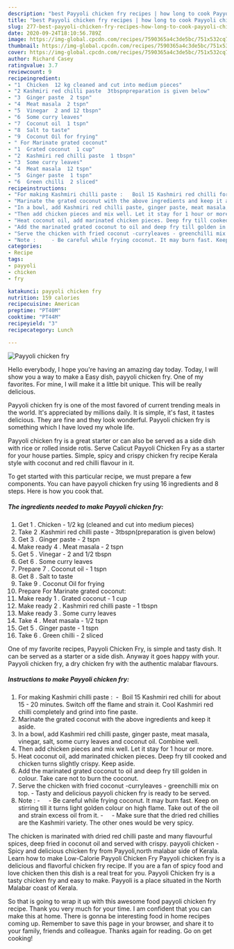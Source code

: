 ```yaml
---
description: "best Payyoli chicken fry recipes | how long to cook Payyoli chicken fry"
title: "best Payyoli chicken fry recipes | how long to cook Payyoli chicken fry"
slug: 277-best-payyoli-chicken-fry-recipes-how-long-to-cook-payyoli-chicken-fry
date: 2020-09-24T18:10:56.789Z
image: https://img-global.cpcdn.com/recipes/7590365a4c3de5bc/751x532cq70/payyoli-chicken-fry-recipe-main-photo.jpg
thumbnail: https://img-global.cpcdn.com/recipes/7590365a4c3de5bc/751x532cq70/payyoli-chicken-fry-recipe-main-photo.jpg
cover: https://img-global.cpcdn.com/recipes/7590365a4c3de5bc/751x532cq70/payyoli-chicken-fry-recipe-main-photo.jpg
author: Richard Casey
ratingvalue: 3.7
reviewcount: 9
recipeingredient:
- "1  Chicken  12 kg cleaned and cut into medium pieces"
- "2 Kashmiri red chilli paste  3tbspnpreparation is given below"
- "3  Ginger paste  2 tspn"
- "4  Meat masala  2 tspn"
- "5  Vinegar  2 and 12 tbspn"
- "6  Some curry leaves"
- "7  Coconut oil  1 tspn"
- "8  Salt to taste"
- "9  Coconut Oil for frying"
- " For Marinate grated coconut"
- "1  Grated coconut  1 cup"
- "2  Kashmiri red chilli paste  1 tbspn"
- "3  Some curry leaves"
- "4  Meat masala  12 tspn"
- "5  Ginger paste  1 tspn"
- "6  Green chilli  2 sliced"
recipeinstructions:
- "For making Kashmiri chilli paste :   Boil 15 Kashmiri red chilli for about 15 - 20 minutes. Switch off the flame and strain it. Cool Kashmiri red chilli completely and grind into fine paste."
- "Marinate the grated coconut with the above ingredients and keep it aside."
- "In a bowl, add Kashmiri red chilli paste, ginger paste, meat masala, vinegar, salt, some curry leaves and coconut oil. Combine well."
- "Then add chicken pieces and mix well. Let it stay for 1 hour or more."
- "Heat coconut oil, add marinated chicken pieces. Deep fry till cooked and chicken turns slightly crispy. Keep aside."
- "Add the marinated grated coconut to oil and deep fry till golden in colour. Take care not to burn the coconut."
- "Serve the chicken with fried coconut -curryleaves - greenchilli mix on top. Tasty and delicious payyoli chicken fry is ready to be served."
- "Note :     - Be careful while frying coconut. It may burn fast. Keep on stirring till it turns light golden colour on high flame. Take out of the oil and strain excess oil from it.     - Make sure that the dried red chillies are the Kashmiri variety. The other ones would be very spicy."
categories:
- Recipe
tags:
- payyoli
- chicken
- fry

katakunci: payyoli chicken fry 
nutrition: 159 calories
recipecuisine: American
preptime: "PT40M"
cooktime: "PT44M"
recipeyield: "3"
recipecategory: Lunch

---
```



![Payyoli chicken fry](https://img-global.cpcdn.com/recipes/7590365a4c3de5bc/751x532cq70/payyoli-chicken-fry-recipe-main-photo.jpg)

Hello everybody, I hope you're having an amazing day today. Today, I will show you a way to make a Easy dish, payyoli chicken fry. One of my favorites. For mine, I will make it a little bit unique. This will be really delicious.

Payyoli chicken fry is one of the most favored of current trending meals in the world. It's appreciated by millions daily. It is simple, it's fast, it tastes delicious. They are fine and they look wonderful. Payyoli chicken fry is something which I have loved my whole life.

Payyoli chicken fry is a great starter or can also be served as a side dish with rice or rolled inside rotis. Serve Calicut Payyoli Chicken Fry as a starter for your house parties. Simple, spicy and crispy chicken fry recipe Kerala style with coconut and red chilli flavour in it.


To get started with this particular recipe, we must prepare a few components. You can have payyoli chicken fry using 16 ingredients and 8 steps. Here is how you cook that.

<!--inarticleads1-->

##### The ingredients needed to make Payyoli chicken fry:

1. Get 1 . Chicken - 1/2 kg (cleaned and cut into medium pieces)
1. Take 2 .Kashmiri red chilli paste - 3tbspn(preparation is given below)
1. Get 3 . Ginger paste - 2 tspn
1. Make ready 4 . Meat masala - 2 tspn
1. Get 5 . Vinegar - 2 and 1/2 tbspn
1. Get 6 . Some curry leaves
1. Prepare 7 . Coconut oil - 1 tspn
1. Get 8 . Salt to taste
1. Take 9 . Coconut Oil for frying
1. Prepare  For Marinate grated coconut:
1. Make ready 1 . Grated coconut - 1 cup
1. Make ready 2 . Kashmiri red chilli paste - 1 tbspn
1. Make ready 3 . Some curry leaves
1. Take 4 . Meat masala - 1/2 tspn
1. Get 5 . Ginger paste - 1 tspn
1. Take 6 . Green chilli - 2 sliced


One of my favorite recipes, Payyoli Chicken Fry, is simple and tasty dish. It can be served as a starter or a side dish. Anyway it goes happy with your. Payyoli chicken fry, a dry chicken fry with the authentic malabar flavours. 

<!--inarticleads2-->

##### Instructions to make Payyoli chicken fry:

1. For making Kashmiri chilli paste :  -  Boil 15 Kashmiri red chilli for about 15 - 20 minutes. Switch off the flame and strain it. Cool Kashmiri red chilli completely and grind into fine paste.
1. Marinate the grated coconut with the above ingredients and keep it aside.
1. In a bowl, add Kashmiri red chilli paste, ginger paste, meat masala, vinegar, salt, some curry leaves and coconut oil. Combine well.
1. Then add chicken pieces and mix well. Let it stay for 1 hour or more.
1. Heat coconut oil, add marinated chicken pieces. Deep fry till cooked and chicken turns slightly crispy. Keep aside.
1. Add the marinated grated coconut to oil and deep fry till golden in colour. Take care not to burn the coconut.
1. Serve the chicken with fried coconut -curryleaves - greenchilli mix on top. - Tasty and delicious payyoli chicken fry is ready to be served.
1. Note : -     - Be careful while frying coconut. It may burn fast. Keep on stirring till it turns light golden colour on high flame. Take out of the oil and strain excess oil from it. -     - Make sure that the dried red chillies are the Kashmiri variety. The other ones would be very spicy.


The chicken is marinated with dried red chilli paste and many flavourful spices, deep fried in coconut oil and served with crispy. payyoli chicken - Spicy and delicious chicken fry from Payyoli,north malabar side of Kerala. Learn how to make Low-Calorie Payyoli Chicken Fry Payyoli chicken fry is a delicious and flavorful chicken fry recipe. If you are a fan of spicy food and love chicken then this dish is a real treat for you. Payyoli Chicken fry is a tasty chicken fry and easy to make. Payyoli is a place situated in the North Malabar coast of Kerala. 

So that is going to wrap it up with this awesome food payyoli chicken fry recipe. Thank you very much for your time. I am confident that you can make this at home. There is gonna be interesting food in home recipes coming up. Remember to save this page in your browser, and share it to your family, friends and colleague. Thanks again for reading. Go on get cooking!
